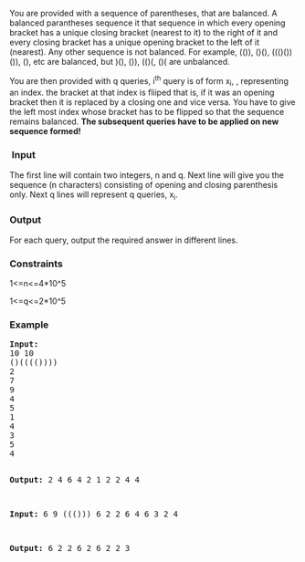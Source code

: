 <p>You are provided with a sequence of parentheses, that are balanced. A balanced parantheses sequence it that sequence in which every opening bracket has a unique closing bracket (nearest to it) to the right of it and every closing bracket has a unique opening bracket to the left of it (nearest). Any other sequence is not balanced. For example, (()), ()(), ((()())()), (), etc are balanced, but )(), ()), (()(, ()( are unbalanced.</p>
<p>You are then provided with q queries, i<sup>th</sup> query is of form x<sub>i</sub>,&nbsp;, representing an index. the bracket at that index is fliiped that is, if it was an opening bracket then it is replaced by a closing one and vice versa. You have to give the left most index whose bracket has to be flipped so that the sequence remains balanced. <strong>The subsequent queries have to be applied on new sequence formed!&nbsp;</strong></p>
<h3>&nbsp;Input</h3>
<p>The first line will contain two integers, n and q. Next line will give you the sequence (n characters) consisting of opening and closing parenthesis only. Next q lines will represent q queries, x<sub>i</sub>.</p>
<h3>Output</h3>
<p>For each query, output the required answer in different lines.</p>
<h3>Constraints</h3>
<p>1&lt;=n&lt;=4*10^5</p>
<p>1&lt;=q&lt;=2*10^5</p>
<h3>Example</h3>
<pre><strong>Input:</strong>
10 10
()(((())))
2
7
9
4
5
1
4
3
5
4

<strong>Output:</strong>
2
4
6
4
2
1
2
2
4
4

<strong>Input:</strong>
6 9
((()))
6
2
2
6
4
6
3
2
4


<strong>Output:</strong>
6
2
2
6
2
6
2
2
3
</pre>